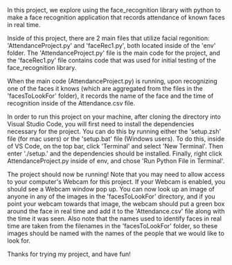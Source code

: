 In this project, we explore using the face_recognition library with python to make a 
face recognition application that records attendance of known faces in real time. 

Inside of this project, there are 2 main files that utilize facial regonition: 
'AttendanceProject.py' and 'faceRec1.py', both located inside of the 'env' folder. 
The 'AttendanceProject.py' file is the main code for the project, and the 'faceRec1.py' 
file contains code that was used for initial testing of the face_recognition library.

When the main code (AttendanceProject.py) is running, upon recognizing one of the faces 
it knows (which are aggregated from the files in the 'facesToLookFor' folder), it 
records the name of the face and the time of recognition inside of the Attendance.csv 
file.

In order to run this project on your machine, after cloning the directory into Visual 
Studio Code, you will first need to install the dependencies necessary for the project. 
You can do this by running either the 'setup.zsh' file (for mac users) or the 'setup.bat' 
file (Windows users). To do this, inside of VS Code, on the top bar, click 'Terminal' and 
select 'New Terminal'. Then enter './setup.<filetypeForMachine>' and the dependencies 
should be installed. Finally, right click AttendanceProject.py inside of env, and chose 
'Run Python File in Terminal'.

The project should now be running! Note that you may need to allow access to your 
computer's Webcam for this project. If your Webcam is enabled, you should see a Webcam 
window pop up. You can now look up an image of anyone in any of the images in the 
'facesToLookFor' directory, and if you point your webcam towards that image, the webcam 
should put a green box around the face in real time and add it to the 'Attendance.csv' 
file along with the time it was seen. Also note that the names used to identify faces in 
real time are taken from the filenames in the 'facesToLookFor' folder, so these images 
should be named with the names of the people that we would like to look for. 

Thanks for trying my project, and have fun!

